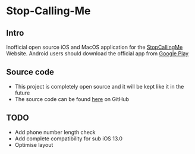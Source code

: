 # Stop-Calling-Me
## Intro
Inofficial open source iOS and MacOS application for the [StopCallingMe](https://stopcallingme.ca/) Website.
Android users should download the official app from [Google Play](https://play.google.com/store/apps/details?id=com.auxilium.stopcallingme&pcampaignid=pcampaignidMKT-Other-global-all-co-prtnr-py-PartBadge-Mar2515-1)
## Source code
- This project is completely open source and it will be kept like it in the future
- The source code can be found [here](https://github.com/basti564/Stop-Calling-Me) on GitHub
## TODO
- Add phone number length check
- Add complete compatibility for sub iOS 13.0
- Optimise layout
